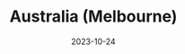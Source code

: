 ---
post_id:    2023-10-AU
title:      Australia (Melbourne)
date:       2023-10-24
date_start: 2023-10-22
date_end:   2023-10-27
images:
  - ext:    2023-10-AU_00.jpg
    width:  2100
    height: 1500
    ar:			5-7
    meta:   Phillip Island, Victoria, Australia
tags:
  - Travel
  - Europe
---